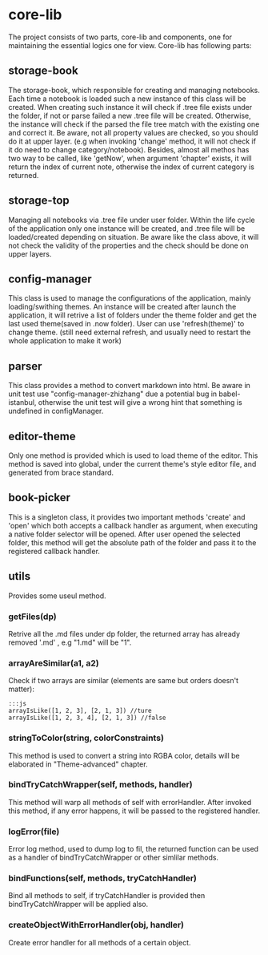 # core-lib

The project consists of two parts, core-lib and components, one for maintaining the essential logics one for view.
Core-lib has following parts:

## storage-book
  
The storage-book, which responsible for creating and managing notebooks. Each time a notebook is loaded such a new instance of this class will be created.
When creating such instance it will check if .tree file exists under the folder, if not or parse failed a new .tree file will be created. Otherwise, the 
instance will check if the parsed the file tree match with the existing one and correct it.
Be aware, not all property values are checked, so you should do it at upper layer. (e.g when invoking 'change' method, it will not check if it do need to change category/notebook). 
Besides, almost all methos has two way to be called, like 'getNow', when argument 'chapter' exists, it will return the index of current note, otherwise the index of current category is returned.

## storage-top
 
Managing all notebooks via .tree file under user folder. Within the life cycle of the application only one instance will be created, and .tree file will be loaded/created depending on situation. 
Be aware like the class above, it will not check the validity of the properties and the check should be done on upper layers.

## config-manager

This class is used to manage the configurations of the application, mainly loading/swithing themes.
An instance will be created after launch the application, it will retrive a list of folders under the theme folder and get the last used theme(saved in .now folder). User can use 'refresh(theme)' to change theme. (still need external refresh, and usually need to restart the whole application to make it work)

## parser

This class provides a method to convert markdown into html.
Be aware in unit test use "config-manager-zhizhang" due a potential bug in babel-istanbul, otherwise the unit test will give a wrong hint that something is undefined in configManager.

## editor-theme

Only one method is provided which is used to load theme of the editor. This method is saved into global, under the current theme's style editor file, and generated from brace standard.

## book-picker

This is a singleton class, it provides two important methods 'create' and 'open' which both accepts a callback handler as argument, when executing a native folder selector will be opened. After user opened the selected folder, this method will get the absolute path of the folder and pass it to the registered callback handler.

## utils

Provides some useul method. 

### getFiles(dp)

Retrive all the .md files under dp folder, the returned array has already removed '.md' , e.g "1.md" will be "1".

### arrayAreSimilar(a1, a2)

Check if two arrays are similar (elements are same but orders doesn't matter):

    :::js
    arrayIsLike([1, 2, 3], [2, 1, 3]) //ture
    arrayIsLike([1, 2, 3, 4], [2, 1, 3]) //false
    
### stringToColor(string, colorConstraints)

This method is used to convert a string into RGBA color, details will be elaborated in "Theme-advanced" chapter.

### bindTryCatchWrapper(self, methods, handler)

This method will warp all methods of self with errorHandler. After invoked this method, if any error happens, it will be passed to the registered handler.

### logError(file)

Error log method, used to dump log to fil, the returned function can be used as a handler of bindTryCatchWrapper or other simlilar methods.  

### bindFunctions(self, methods, tryCatchHandler)

Bind all methods to self, if tryCatchHandler is provided then bindTryCatchWrapper will be applied also.

### createObjectWithErrorHandler(obj, handler)

Create error handler for all methods of a certain object.